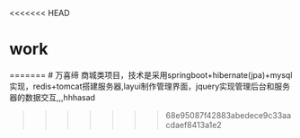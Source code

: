 <<<<<<< HEAD
# work
=======
﻿# 万喜缔
商城类项目，技术是采用springboot+hibernate(jpa)+mysql实现，redis+tomcat搭建服务器,layui制作管理界面，jquery实现管理后台和服务器的数据交互,,,hhhasad
>>>>>>> 68e95087f42883abedece9c33aacdaef8413a1e2
